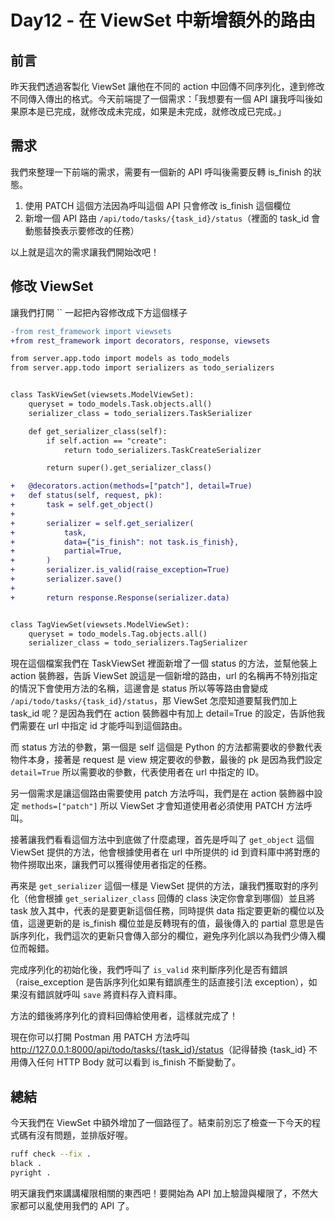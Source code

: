# Day12 - 在 ViewSet 中新增額外的路由

## 前言

昨天我們透過客製化 ViewSet 讓他在不同的 action 中回傳不同序列化，達到修改不同傳入傳出的格式。今天前端提了一個需求：「我想要有一個 API 讓我呼叫後如果原本是已完成，就修改成未完成，如果是未完成，就修改成已完成。」

## 需求

我們來整理一下前端的需求，需要有一個新的 API 呼叫後需要反轉 is_finish 的狀態。

1. 使用 PATCH 這個方法因為呼叫這個 API 只會修改 is_finish 這個欄位
2. 新增一個 API 路由 `/api/todo/tasks/{task_id}/status`（裡面的 task_id 會動態替換表示要修改的任務）

以上就是這次的需求讓我們開始改吧！

## 修改 ViewSet

讓我們打開 `` 一起把內容修改成下方這個樣子

```diff
-from rest_framework import viewsets
+from rest_framework import decorators, response, viewsets

from server.app.todo import models as todo_models
from server.app.todo import serializers as todo_serializers


class TaskViewSet(viewsets.ModelViewSet):
    queryset = todo_models.Task.objects.all()
    serializer_class = todo_serializers.TaskSerializer

    def get_serializer_class(self):
        if self.action == "create":
            return todo_serializers.TaskCreateSerializer

        return super().get_serializer_class()

+   @decorators.action(methods=["patch"], detail=True)
+   def status(self, request, pk):
+       task = self.get_object()
+
+       serializer = self.get_serializer(
+           task,
+           data={"is_finish": not task.is_finish},
+           partial=True,
+       )
+       serializer.is_valid(raise_exception=True)
+       serializer.save()
+
+       return response.Response(serializer.data)


class TagViewSet(viewsets.ModelViewSet):
    queryset = todo_models.Tag.objects.all()
    serializer_class = todo_serializers.TagSerializer
```

現在這個檔案我們在 TaskViewSet 裡面新增了一個 status 的方法，並幫他裝上 action 裝飾器，告訴 ViewSet 說這是一個新增的路由，url 的名稱再不特別指定的情況下會使用方法的名稱，這邊會是 status 所以等等路由會變成 `/api/todo/tasks/{task_id}/status`，那 ViewSet 怎麼知道要幫我們加上 task_id 呢？是因為我們在 action 裝飾器中有加上 detail=True 的設定，告訴他我們需要在 url 中指定 id 才能呼叫到這個路由。

而 status 方法的參數，第一個是 self 這個是 Python 的方法都需要收的參數代表物件本身，接著是 request 是 view 規定要收的參數，最後的 pk 是因為我們設定 `detail=True` 所以需要收的參數，代表使用者在 url 中指定的 ID。

另一個需求是讓這個路由需要使用 patch 方法呼叫，我們是在 action 裝飾器中設定 `methods=["patch"]` 所以 ViewSet 才會知道使用者必須使用 PATCH 方法呼叫。

接著讓我們看看這個方法中到底做了什麼處理，首先是呼叫了 `get_object` 這個 ViewSet 提供的方法，他會根據使用者在 url 中所提供的 id 到資料庫中將對應的物件撈取出來，讓我們可以獲得使用者指定的任務。

再來是 `get_serializer` 這個一樣是 ViewSet 提供的方法，讓我們獲取對的序列化（他會根據 `get_serializer_class` 回傳的 class 決定你會拿到哪個）並且將 task 放入其中，代表的是要更新這個任務，同時提供 data 指定要更新的欄位以及值，這邊更新的是 is_finish 欄位並是反轉現有的值，最後傳入的 partial 意思是告訴序列化，我們這次的更新只會傳入部分的欄位，避免序列化誤以為我們少傳入欄位而報錯。

完成序列化的初始化後，我們呼叫了 `is_valid` 來判斷序列化是否有錯誤（raise_exception 是告訴序列化如果有錯誤產生的話直接引法 exception），如果沒有錯誤就呼叫 `save` 將資料存入資料庫。

方法的錯後將序列化的資料回傳給使用者，這樣就完成了！

現在你可以打開 Postman 用 PATCH 方法呼叫 <http://127.0.0.1:8000/api/todo/tasks/{task_id}/status>（記得替換 {task_id} 不用傳入任何 HTTP Body 就可以看到 is_finish 不斷變動了。

## 總結

今天我們在 ViewSet 中額外增加了一個路徑了。結束前別忘了檢查一下今天的程式碼有沒有問題，並排版好喔。

```bash
ruff check --fix .
black .
pyright .
```

明天讓我們來講講權限相關的東西吧！要開始為 API 加上驗證與權限了，不然大家都可以亂使用我們的 API 了。

